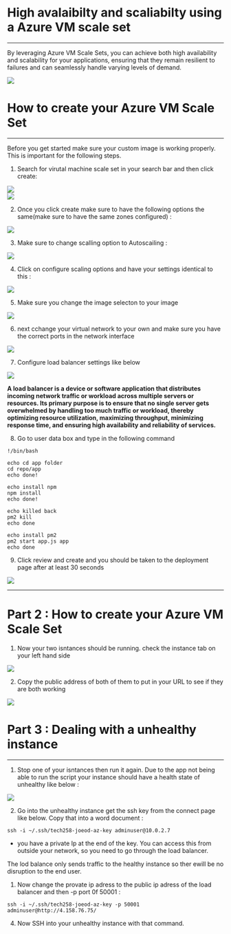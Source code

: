 # High avalaibilty and scaliabilty using a Azure VM scale set

****************************************

By leveraging Azure VM Scale Sets, you can achieve both high availability and scalability for your applications, ensuring that they remain resilient to failures and can seamlessly handle varying levels of demand.

![](/images/HIAV.jpg)


# How to create your Azure VM Scale Set 

***************************************

Before you get started make sure your custom image is working properly. This is important for the following steps. 

1. Search for virutal machine scale set in your search bar and then click create:
   

![](/images/screenshot%20server.jpg)
<br>
![](/images/downlaod.jpg)


2. Once you click create make sure to have the following options the same(make sure to have the same zones configured) : 

![](/images/copy.jpg)

3. Make sure to change scalling option to Autoscailing : 

![](/images/autoscailing.jpg)

4. Click on configure scaling options and have your settings identical to this : 

![](/images/configure2.jpg)

5. Make sure you change the image selecton to your image 

![](/images/imageadded.jpg)

6. next cchange your virtual network to your own and make sure you have the correct ports in the network interface 

![](/images/network.jpg)

7. Configure load balancer settings like below

![](/images/addedra.jpg)

**A load balancer is a device or software application that distributes incoming network traffic or workload across multiple servers or resources. Its primary purpose is to ensure that no single server gets overwhelmed by handling too much traffic or workload, thereby optimizing resource utilization, maximizing throughput, minimizing response time, and ensuring high availability and reliability of services.**

8. Go to user data box and type in the following command 

```
!/bin/bash

echo cd app folder
cd repo/app
echo done!

echo install npm
npm install
echo done!

echo killed back
pm2 kill
echo done

echo install pm2
pm2 start app.js app
echo done
```

9. Click review and create and you should be taken to the deployment page after at least 30 seconds 

![](/images/deploymentready.jpg)

*************************************

# Part 2 : How to create your Azure VM Scale Set 

1. Now your two isntances should be running. check the instance tab on your left hand side 

![](/images/scr.jpg)

2. Copy the public address of both of them to put in your URL to see if they are both working

 ![](/images/screenshot%20of%20working%20app.jpg)

# Part 3 : Dealing with a unhealthy instance

************************

1. Stop one of your isntances then run it again. Due to the app not being able to run the script your instance should have a health state of unhealthy like below : 

![](/images/unhealthy.jpg)

2. Go into the unhealthy instance get the ssh key from the connect page  like below. Copy that into a word document : 
```
ssh -i ~/.ssh/tech258-joeod-az-key adminuser@10.0.2.7
```

* you have a private Ip at the end of the key. You can access this from outside your network, so you need to go through the load balancer.
  
The lod balance only sends traffic to the healthy instance so ther ewill be no disruption to the end user. 

1. Now change the provate ip adress to the public ip adress of the load balancer and then -p port 0f 50001 : 

```
ssh -i ~/.ssh/tech258-joeod-az-key -p 50001 adminuser@http://4.158.76.75/
```
4. Now SSH into your unhealthy instance with that command. 


